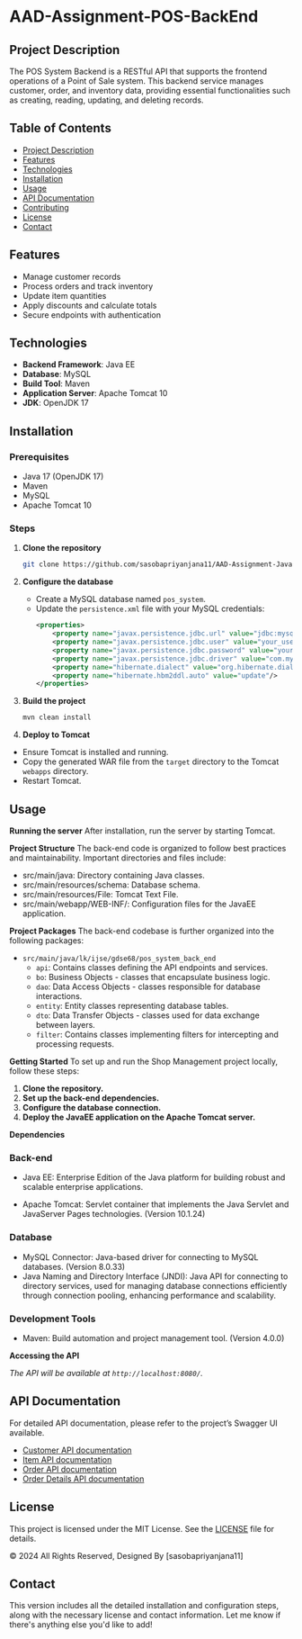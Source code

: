 # AAD-Assignment-POS-BackEnd

## Project Description
The POS System Backend is a RESTful API that supports the frontend operations of a Point of Sale system. This backend service manages customer, order, and inventory data, providing essential functionalities such as creating, reading, updating, and deleting records.

## Table of Contents
- [Project Description](#project-description)
- [Features](#features)
- [Technologies](#technologies)
- [Installation](#installation)
- [Usage](#usage)
- [API Documentation](#api-documentation)
- [Contributing](#contributing)
- [License](#license)
- [Contact](#contact)

## Features
- Manage customer records
- Process orders and track inventory
- Update item quantities
- Apply discounts and calculate totals
- Secure endpoints with authentication

## Technologies
- **Backend Framework**: Java EE
- **Database**: MySQL
- **Build Tool**: Maven
- **Application Server**: Apache Tomcat 10
- **JDK**: OpenJDK 17

## Installation

### Prerequisites
- Java 17 (OpenJDK 17)
- Maven
- MySQL
- Apache Tomcat 10  


### Steps
1. **Clone the repository**
   ```bash
   git clone https://github.com/sasobapriyanjana11/AAD-Assignment-JavaEE-Pos-Backend.git

2. **Configure the database**
   - Create a MySQL database named `pos_system`.
   - Update the `persistence.xml` file with your MySQL credentials:
     ```xml
     <properties>
         <property name="javax.persistence.jdbc.url" value="jdbc:mysql://localhost:3306/pos_system"/>
         <property name="javax.persistence.jdbc.user" value="your_username"/>
         <property name="javax.persistence.jdbc.password" value="your_password"/>
         <property name="javax.persistence.jdbc.driver" value="com.mysql.cj.jdbc.Driver"/>
         <property name="hibernate.dialect" value="org.hibernate.dialect.MySQL8Dialect"/>
         <property name="hibernate.hbm2ddl.auto" value="update"/>
     </properties>
     ```



3. **Build the project**
   ```bash
   mvn clean install


4. **Deploy to Tomcat**
* Ensure Tomcat is installed and running.
* Copy the generated WAR file from the `target` directory to the Tomcat `webapps` directory.
* Restart Tomcat.


## Usage
**Running the server**
After installation, run the server by starting Tomcat.

**Project Structure**
The back-end code is organized to follow best practices and maintainability. Important directories and files include:

* src/main/java: Directory containing Java classes.
* src/main/resources/schema: Database schema.
* src/main/resources/File: Tomcat Text File.
* src/main/webapp/WEB-INF/: Configuration files for the JavaEE application.

**Project Packages**
The back-end codebase is further organized into the following packages:

* `src/main/java/lk/ijse/gdse68/pos_system_back_end`
  * `api`: Contains classes defining the API endpoints and services.
  * `bo`: Business Objects - classes that encapsulate business logic.
  * `dao`: Data Access Objects - classes responsible for database interactions.
  * `entity`: Entity classes representing database tables.
  * `dto`: Data Transfer Objects - classes used for data exchange between layers.
  * `filter`: Contains classes implementing filters for intercepting and processing requests.


**Getting Started**
To set up and run the Shop Management project locally, follow these steps:

1. **Clone the repository.**
2. **Set up the back-end dependencies.**
3. **Configure the database connection.**
4. **Deploy the JavaEE application on the Apache Tomcat server.**


**Dependencies**
### Back-end

* Java EE: Enterprise Edition of the Java platform for building robust and scalable enterprise applications.

* Apache Tomcat: Servlet container that implements the Java Servlet and JavaServer Pages technologies. (Version 10.1.24)

### Database

* MySQL Connector: Java-based driver for connecting to MySQL databases. (Version 8.0.33)
* Java Naming and Directory Interface (JNDI): Java API for connecting to directory services, used for managing database connections efficiently through connection pooling, enhancing performance and scalability.


### Development Tools

* Maven: Build automation and project management tool. (Version 4.0.0)
 

**Accessing the API**

*The API will be available at `http://localhost:8080/`.*


## API Documentation
For detailed API documentation, please refer to the project’s Swagger UI available.

* [Customer API documentation](#customer-api-link)
* [Item API documentation](#item-api-link)
* [Order API documentation](#order-api-link)
* [Order Details API documentation](#order-details-api-link)



## License

This project is licensed under the MIT License. See the [LICENSE](LICENSE) file for details.

© 2024 All Rights Reserved, Designed By [sasobapriyanjana11]

## Contact

This version includes all the detailed installation and configuration steps, along with the necessary license and contact information. Let me know if there's anything else you'd like to add!

